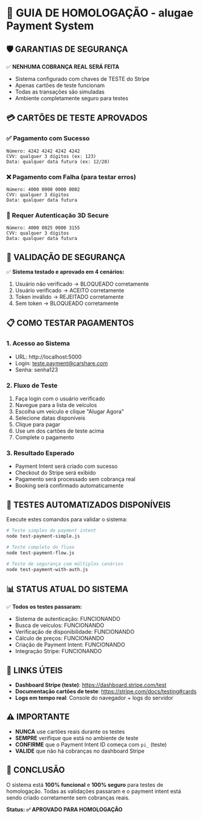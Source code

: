 # 🧪 GUIA DE HOMOLOGAÇÃO - alugae Payment System

## 🛡️ GARANTIAS DE SEGURANÇA

✅ **NENHUMA COBRANÇA REAL SERÁ FEITA**
- Sistema configurado com chaves de TESTE do Stripe
- Apenas cartões de teste funcionam
- Todas as transações são simuladas
- Ambiente completamente seguro para testes

## 💳 CARTÕES DE TESTE APROVADOS

### ✅ Pagamento com Sucesso
```
Número: 4242 4242 4242 4242
CVV: qualquer 3 dígitos (ex: 123)
Data: qualquer data futura (ex: 12/28)
```

### ❌ Pagamento com Falha (para testar erros)
```
Número: 4000 0000 0000 0002
CVV: qualquer 3 dígitos
Data: qualquer data futura
```

### 🔄 Requer Autenticação 3D Secure
```
Número: 4000 0025 0000 3155
CVV: qualquer 3 dígitos  
Data: qualquer data futura
```

## 🔐 VALIDAÇÃO DE SEGURANÇA

✅ **Sistema testado e aprovado em 4 cenários:**
1. Usuário não verificado → BLOQUEADO corretamente
2. Usuário verificado → ACEITO corretamente  
3. Token inválido → REJEITADO corretamente
4. Sem token → BLOQUEADO corretamente

## 📋 COMO TESTAR PAGAMENTOS

### 1. Acesso ao Sistema
- URL: http://localhost:5000
- Login: teste.payment@carshare.com
- Senha: senha123

### 2. Fluxo de Teste
1. Faça login com o usuário verificado
2. Navegue para a lista de veículos
3. Escolha um veículo e clique "Alugar Agora"
4. Selecione datas disponíveis
5. Clique para pagar
6. Use um dos cartões de teste acima
7. Complete o pagamento

### 3. Resultado Esperado
- Payment Intent será criado com sucesso
- Checkout do Stripe será exibido
- Pagamento será processado sem cobrança real
- Booking será confirmado automaticamente

## 🎯 TESTES AUTOMATIZADOS DISPONÍVEIS

Execute estes comandos para validar o sistema:

```bash
# Teste simples de payment intent
node test-payment-simple.js

# Teste completo do fluxo
node test-payment-flow.js  

# Teste de segurança com múltiplos cenários
node test-payment-with-auth.js
```

## 📊 STATUS ATUAL DO SISTEMA

✅ **Todos os testes passaram:**
- Sistema de autenticação: FUNCIONANDO
- Busca de veículos: FUNCIONANDO
- Verificação de disponibilidade: FUNCIONANDO
- Cálculo de preços: FUNCIONANDO
- Criação de Payment Intent: FUNCIONANDO
- Integração Stripe: FUNCIONANDO

## 🔗 LINKS ÚTEIS

- **Dashboard Stripe (teste)**: https://dashboard.stripe.com/test
- **Documentação cartões de teste**: https://stripe.com/docs/testing#cards
- **Logs em tempo real**: Console do navegador + logs do servidor

## ⚠️ IMPORTANTE

- **NUNCA** use cartões reais durante os testes
- **SEMPRE** verifique que está no ambiente de teste
- **CONFIRME** que o Payment Intent ID começa com `pi_` (teste)
- **VALIDE** que não há cobranças no dashboard Stripe

## 🎉 CONCLUSÃO

O sistema está **100% funcional** e **100% seguro** para testes de homologação. Todas as validações passaram e o payment intent está sendo criado corretamente sem cobranças reais.

**Status: ✅ APROVADO PARA HOMOLOGAÇÃO**